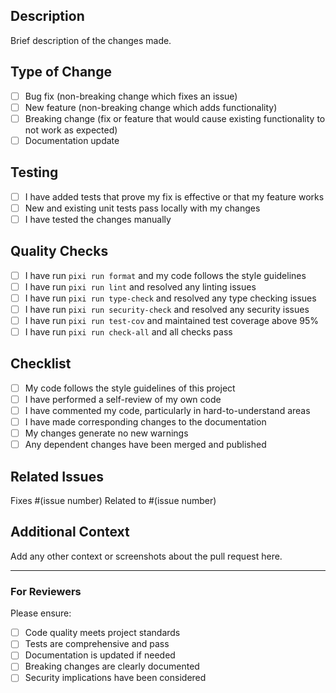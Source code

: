 ## Description

Brief description of the changes made.

## Type of Change

- [ ] Bug fix (non-breaking change which fixes an issue)
- [ ] New feature (non-breaking change which adds functionality)
- [ ] Breaking change (fix or feature that would cause existing functionality to not work as expected)
- [ ] Documentation update

## Testing

- [ ] I have added tests that prove my fix is effective or that my feature works
- [ ] New and existing unit tests pass locally with my changes
- [ ] I have tested the changes manually

## Quality Checks

- [ ] I have run `pixi run format` and my code follows the style guidelines
- [ ] I have run `pixi run lint` and resolved any linting issues
- [ ] I have run `pixi run type-check` and resolved any type checking issues
- [ ] I have run `pixi run security-check` and resolved any security issues
- [ ] I have run `pixi run test-cov` and maintained test coverage above 95%
- [ ] I have run `pixi run check-all` and all checks pass

## Checklist

- [ ] My code follows the style guidelines of this project
- [ ] I have performed a self-review of my own code
- [ ] I have commented my code, particularly in hard-to-understand areas
- [ ] I have made corresponding changes to the documentation
- [ ] My changes generate no new warnings
- [ ] Any dependent changes have been merged and published

## Related Issues

Fixes #(issue number)
Related to #(issue number)

## Additional Context

Add any other context or screenshots about the pull request here.

---

### For Reviewers

Please ensure:

- [ ] Code quality meets project standards
- [ ] Tests are comprehensive and pass
- [ ] Documentation is updated if needed
- [ ] Breaking changes are clearly documented
- [ ] Security implications have been considered
